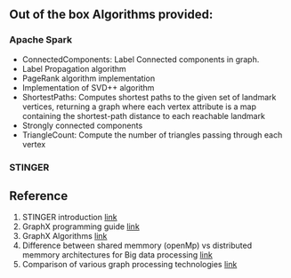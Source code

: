 ## Out of the box Algorithms provided:
### Apache Spark

- ConnectedComponents: Label Connected components in graph. 
- Label Propagation algorithm
- PageRank algorithm implementation
- Implementation of SVD++ algorithm
- ShortestPaths: Computes shortest paths to the given set of landmark vertices, returning a graph where each vertex attribute is a map containing the shortest-path distance to each reachable landmark
- Strongly connected components
- TriangleCount: Compute the number of triangles passing through each vertex

### STINGER


Reference
---------
1. STINGER introduction [link](http://www.stingergraph.com/index.php?id=introduction)
2. GraphX programming guide [link](http://spark.apache.org/docs/latest/graphx-programming-guide.html#graph-operators)
3. GraphX Algorithms [link](http://spark.apache.org/docs/latest/api/scala/index.html#org.apache.spark.graphx.lib.package)
4. Difference between shared memmory (openMp) vs distributed memmory architectures for Big data processing [link](http://www.quora.com/What-are-the-advantages-of-Hadoop-over-openMP)
5. Comparison of various graph processing technologies [link](http://www.stingergraph.com/data/uploads/papers/ppaa2014.pdf)
